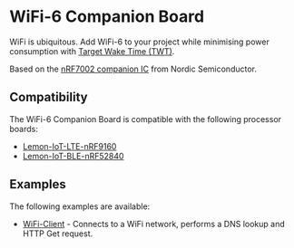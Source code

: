 # WiFi-6 Companion Board

WiFi is ubiquitous. Add WiFi-6 to your project while minimising power consumption with [Target Wake Time (TWT)](https://devzone.nordicsemi.com/nordic/nordic-blog/b/blog/posts/target-wake-time-on-the-nrf7002-dk). 

Based on the [nRF7002 companion IC](https://www.nordicsemi.com/Products/nRF7002) from Nordic Semiconductor.  

## Compatibility

The WiFi-6 Companion Board is compatible with the following processor boards:
* [Lemon-IoT-LTE-nRF9160](https://github.com/aaron-mohtar-co/Lemon-IoT-LTE-nRF9160)
* [Lemon-IoT-BLE-nRF52840](https://github.com/aaron-mohtar-co/Lemon-IoT-BLE-nRF52840)
  
## Examples

The following examples are available:

* [WiFi-Client](https://github.com/aaron-mohtar-co/Lemon-IoT-Accessories/tree/main/WiFi6-Board/Examples/wifi-client) - Connects to a WiFi network, performs a DNS lookup and HTTP Get request.
